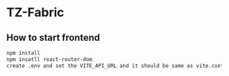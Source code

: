 # TZ-Fabric

## How to start frontend

```sh
npm install
npm insatll react-router-dom
create .env and set the VITE_API_URL and it should be same as vite.config.ts
```
